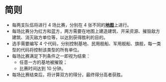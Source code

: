 # 简则

- 每两支队伍将进行 4 场比赛，分别在 4 张不同的[**地图**](../map)上进行。
- 每场比赛分为红方和蓝方，两方需要在地图上建造建筑、开采资源、摧毁敌方建筑、消灭敌方单位等，以达到获得胜利的目的。
- 选手需要编写 4 个代码，分别控制基地、民用舰船、军用舰船、旗舰，每一类型的代码将控制该类型的所有单位。
- 每场比赛满足下列条件之一即视为结束：
  - 任意一方的基地被摧毁；
  - 比赛时间达到 10 分钟。
- 每场比赛结束后，将计算双方的得分，最终得分高者获胜。